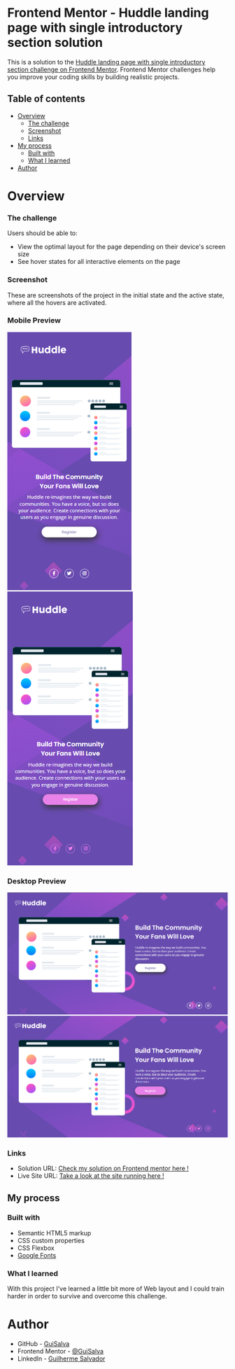 # Frontend Mentor - Huddle landing page with single introductory section solution

This is a solution to the [Huddle landing page with single introductory section challenge on Frontend Mentor](https://www.frontendmentor.io/challenges/huddle-landing-page-with-a-single-introductory-section-B_2Wvxgi0). Frontend Mentor challenges help you improve your coding skills by building realistic projects. 

## Table of contents

- [Overview](#overview)
  - [The challenge](#the-challenge)
  - [Screenshot](#screenshot)
  - [Links](#links)
- [My process](#my-process)
  - [Built with](#built-with)
  - [What I learned](#what-i-learned)
- [Author](#author)

# Overview

### The challenge

Users should be able to:

- View the optimal layout for the page depending on their device's screen size
- See hover states for all interactive elements on the page

### Screenshot

These are screenshots of the project in the initial state and the active state, where all the hovers are activated.

### Mobile Preview
![](./src/screenshots/mobile-screenshot.png)
![](./src/screenshots/mobile-screenshot-hover.png)

### Desktop Preview
![](./src/screenshots/desktop-screenshot.png)
![](./src/screenshots/desktop-screenshot-hover.png)



### Links
- Solution URL: [Check my solution on Frontend mentor here !](https://www.frontendmentor.io/solutions/huddle-landing-page-with-css-flexbox-Ahz28dBZW7)
- Live Site URL: [Take a look at the site running here !](https://guisalva.github.io/frontendMentor-Huddle-landingPage/)

## My process

### Built with

- Semantic HTML5 markup
- CSS custom properties
- CSS Flexbox
- [Google Fonts](https://fonts.google.com/)

### What I learned

With this project I've learned a little bit more of Web layout and I could train harder in order to survive and overcome this challenge.

# Author

- GitHub - [GuiSalva](https://github.com/guisalva)
- Frontend Mentor - [@GuiSalva](https://www.frontendmentor.io/profile/guisalva)
- LinkedIn - [Guilherme Salvador](https://www.linkedin.com/in/guisalva)
